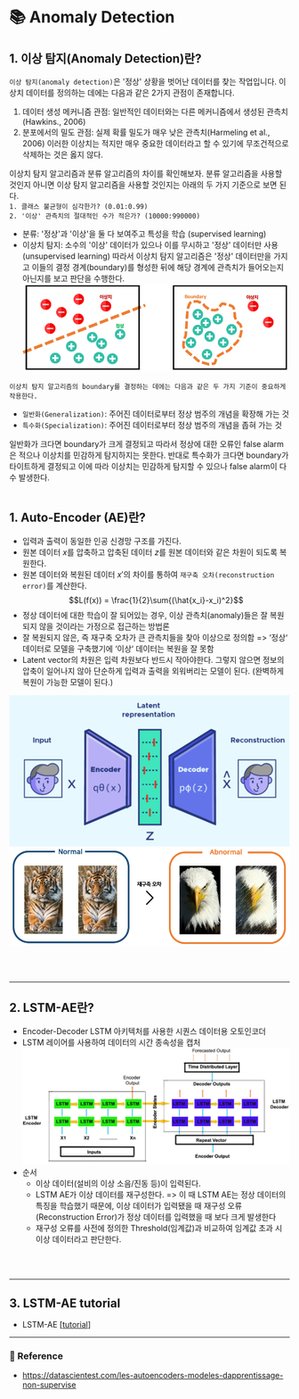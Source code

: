 # :books: Anomaly Detection

## 1. 이상 탐지(Anomaly Detection)란?
`이상 탐지(anomaly detection)`은 '정상' 상황을 벗어난 데이터를 찾는 작업입니다. 이상치 데이터를 정의하는 데에는 다음과 같은 2가지 관점이 존재합니다.
1. 데이터 생성 메커니즘 관점: 일반적인 데이터와는 다른 메커니즘에서 생성된 관측치(Hawkins., 2006)
2. 분포에서의 밀도 관점: 실제 확률 밀도가 매우 낮은 관측치(Harmeling et al., 2006)
이러한 이상치는 적지만 매우 중요한 데이터라고 할 수 있기에 무조건적으로 삭제하는 것은 옳지 않다.</br>

이상치 탐지 알고리즘과 분류 알고리즘의 차이를 확인해보자. 분류 알고리즘을 사용할 것인지 아니면 이상 탐지 알고리즘을 사용할 것인지는 아래의 두 가지 기준으로 보면 된다.</br>
`1. 클래스 불균형이 심각한가? (0.01:0.99)`</br>
`2. '이상' 관측치의 절대적인 수가 적은가? (10000:990000)`
- 분류: '정상'과 '이상'을 둘 다 보여주고 특성을 학습 (supervised learning)
- 이상치 탐지: 소수의 '이상' 데이터가 있으나 이를 무시하고 '정상' 데이터만 사용 (unsupervised learning)
따라서 이상치 탐지 알고리즘은 '정상' 데이터만을 가지고 이들의 결정 경계(boundary)를 형성한 뒤에 해당 경계에 관측치가 들어오는지 아닌지를 보고 판단을 수행한다.
![](2022-11-13-01-37-48.png)

`이상치 탐지 알고리즘의 boundary를 결정하는 데에는 다음과 같은 두 가지 기준이 중요하게 작용한다.`
- `일반화(Generalization)`: 주어진 데이터로부터 정상 범주의 개념을 확장해 가는 것
- `특수화(Specialization)`: 주어진 데이터로부터 정상 범주의 개념을 좁혀 가는 것

일반화가 크다면 boundary가 크게 결정되고 따라서 정상에 대한 오류인 false alarm은 적으나 이상치를 민감하게 탐지하지는 못한다. 반대로 특수화가 크다면 boundary가 타이트하게 결정되고 이에 따라 이상치는 민감하게 탐지할 수 있으나 false alarm이 다수 발생한다.
 </br></br>

## 1. Auto-Encoder (AE)란?
- 입력과 출력이 동일한 인공 신경망 구조를 가진다.
- 원본 데이터 $x$를 압축하고 압축된 데이터 $z$를 원본 데이터와 같은 차원이 되도록 복원한다.
- 원본 데이터와 복원된 데이터 $x'$의 차이를 통하여 `재구축 오차(reconstruction error)`를 계산한다.
$$L(f(x)) = \frac{1}{2}\sum{(\hat{x_i}-x_i)^2}$$
- 정상 데이터에 대한 학습이 잘 되어있는 경우, 이상 관측치(anomaly)들은 잘 복원되지 않을 것이라는 가정으로 접근하는 방법론
- 잘 복원되지 않은, 즉 재구축 오차가 큰 관측치들을 찾아 이상으로 정의함
=> ‘정상‘ 데이터로 모델을 구축했기에 ‘이상‘ 데이터는 복원을 잘 못함
- Latent vector의 차원은 입력 차원보다 반드시 작아야한다. 그렇지 않으면 정보의 압축이 일어나지 않아 단순하게 입력과 출력을 외워버리는 모델이 된다. (완벽하게 복원이 가능한 모델이 된다.)

![](2022-11-13-01-49-29.png)
![](2022-11-13-01-54-26.png)
    
</br></br>

---
## 2. LSTM-AE란?
- Encoder-Decoder LSTM 아키텍처를 사용한 시퀀스 데이터용 오토인코더 
- LSTM 레이어를 사용하여 데이터의 시간 종속성을 캡처
![](2022-11-13-02-37-23.png)
- 순서 
    - 이상 데이터(설비의 이상 소음/진동 등)이 입력된다.
    - LSTM AE가 이상 데이터를 재구성한다.
=> 이 때 LSTM AE는 정상 데이터의 특징을 학습했기 때문에, 이상 데이터가 입력됐을 때 재구성 오류(Reconstruction Error)가 정상 데이터를 입력했을 때 보다 크게 발생한다
    - 재구성 오류를 사전에 정의한 Threshold(임계값)과 비교하여 임계값 초과 시 이상 데이터라고 판단한다.

</br></br>

---
## 3. LSTM-AE tutorial
- LSTM-AE  [[tutorial](https://github.com/rch1025/Business-Analytics/tree/main/Anomaly%20Detection)]


---
### :postbox: Reference
- https://datascientest.com/les-autoencoders-modeles-dapprentissage-non-supervise

